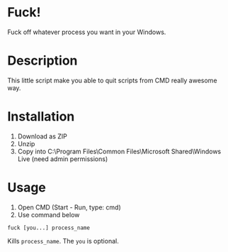 Fuck!
=====

Fuck off whatever process you want in your Windows.

Description
===========

This little script make you able to quit scripts from CMD really awesome way.

Installation
============

1. Download as ZIP
2. Unzip
3. Copy into C:\Program Files\Common Files\Microsoft Shared\Windows Live (need admin permissions)

Usage
=====

1. Open CMD (Start - Run, type: cmd)
2. Use command below 
```
fuck [you...] process_name
```

Kills ```process_name```. The ```you``` is optional.




